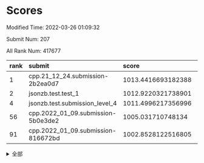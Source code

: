 # Scores

Modified Time: 2022-03-26 01:09:32

Submit Num: 207

All Rank Num: 417677

| rank |               submit               |       score        |       sigma        | pk_num |
| :--- | :--------------------------------- | :----------------- | :----------------- | :----- |
| 1    | cpp.21_12_24.submission-2b2ea0d7   | 1013.4416693182388 | 0.8285066369702629 | 8070   |
| 2    | jsonzb.test.test_1                 | 1012.9220321738901 | 0.8136167257121607 | 8070   |
| 4    | jsonzb.test.submission_level_4     | 1011.4996217356996 | 0.7599474178612693 | 8070   |
| 56   | cpp.2022_01_09.submission-5b0e3de2 | 1005.031710748134  | 0.7287547106925852 | 8068   |
| 91   | cpp.2022_01_09.submission-816672bd | 1002.8528122516805 | 0.7194317658930746 | 8074   |


<details>
<summary>全部</summary>

| rank |                 submit                 |       score        |       sigma        | pk_num |
| :--- | :------------------------------------- | :----------------- | :----------------- | :----- |
| 1    | cpp.21_12_24.submission-2b2ea0d7       | 1013.4416693182388 | 0.8285066369702629 | 8070   |
| 2    | jsonzb.test.test_1                     | 1012.9220321738901 | 0.8136167257121607 | 8070   |
| 3    | gobigger.level_3.submission_level_3_22 | 1011.7218156638354 | 0.7846791571703193 | 8075   |
| 4    | jsonzb.test.submission_level_4         | 1011.4996217356996 | 0.7599474178612693 | 8070   |
| 5    | gobigger.level_3.submission_level_3_19 | 1011.445761910678  | 0.7794583565744269 | 8073   |
| 6    | gobigger.level_3.submission_level_3_1  | 1011.3547806812534 | 0.7707872700734156 | 8072   |
| 7    | gobigger.level_3.submission_level_3_26 | 1011.192099228566  | 0.7822268756709646 | 8067   |
| 8    | gobigger.level_3.submission_level_3_8  | 1011.1549210225255 | 0.7718023917416734 | 8071   |
| 9    | gobigger.level_3.submission_level_3_49 | 1011.1291447262427 | 0.7607293466475504 | 8073   |
| 10   | gobigger.level_3.submission_level_3_27 | 1011.1209078151088 | 0.7518474918335797 | 8070   |
| 11   | gobigger.level_3.submission_level_3_30 | 1010.9913331806684 | 0.779587818507822  | 8074   |
| 12   | gobigger.level_3.submission_level_3_13 | 1010.9871531912827 | 0.7716648523684156 | 8070   |
| 13   | gobigger.level_3.submission_level_3_3  | 1010.860713618877  | 0.7888000297558695 | 8066   |
| 14   | gobigger.level_3.submission_level_3_29 | 1010.7530975576067 | 0.7633974866191323 | 8070   |
| 15   | gobigger.level_3.submission_level_3_32 | 1010.6578775610892 | 0.7704561334143658 | 8072   |
| 16   | gobigger.level_3.submission_level_3_14 | 1010.6413527534852 | 0.7512384492550033 | 8073   |
| 17   | gobigger.level_3.submission_level_3_9  | 1010.5796000796947 | 0.7694562504082626 | 8067   |
| 18   | gobigger.level_3.submission_level_3_15 | 1010.5666936201463 | 0.7681682295890785 | 8069   |
| 19   | gobigger.level_3.submission_level_3_25 | 1010.418931212899  | 0.7724149414581991 | 8074   |
| 20   | gobigger.level_3.submission_level_3_11 | 1010.394332057131  | 0.7715384575895301 | 8072   |
| 21   | gobigger.level_3.submission_level_3_43 | 1010.3832476003997 | 0.7523212758620547 | 8068   |
| 22   | gobigger.level_3.submission_level_3_6  | 1010.2545287180444 | 0.7553823133002298 | 8065   |
| 23   | gobigger.level_3.submission_level_3_45 | 1010.2248810023177 | 0.7692380053198352 | 8071   |
| 24   | gobigger.level_3.submission_level_3_12 | 1010.207380261897  | 0.7646439783001886 | 8069   |
| 25   | gobigger.level_3.submission_level_3_23 | 1010.1718963829913 | 0.7463086637192141 | 8074   |
| 26   | gobigger.level_3.submission_level_3_48 | 1010.0774684452534 | 0.7468554865036768 | 8070   |
| 27   | gobigger.level_3.submission_level_3_31 | 1010.0735357220336 | 0.7403691297379696 | 8069   |
| 28   | gobigger.level_3.submission_level_3_44 | 1010.0497891347524 | 0.76314710215861   | 8075   |
| 29   | gobigger.level_3.submission_level_3_47 | 1010.0368018480523 | 0.7476525137269957 | 8069   |
| 30   | gobigger.level_3.submission_level_3_42 | 1010.0075056596293 | 0.7678999795766009 | 8070   |
| 31   | gobigger.level_3.submission_level_3_35 | 1009.983970023303  | 0.7505310461646698 | 8067   |
| 32   | gobigger.level_3.submission_level_3_4  | 1009.9672953306349 | 0.7609002287730231 | 8075   |
| 33   | gobigger.level_3.submission_level_3_37 | 1009.9288256147574 | 0.7328431017945213 | 8073   |
| 34   | gobigger.level_3.submission_level_3_24 | 1009.8983931308236 | 0.7560880255272328 | 8071   |
| 35   | gobigger.level_3.submission_level_3_28 | 1009.8828819941198 | 0.7608728176549763 | 8075   |
| 36   | gobigger.level_3.submission_level_3_38 | 1009.8117557510568 | 0.7437145561962151 | 8075   |
| 37   | gobigger.level_3.submission_level_3_10 | 1009.7798014422626 | 0.7441022441229249 | 8069   |
| 38   | gobigger.level_3.submission_level_3_21 | 1009.7251748345911 | 0.7388487104021482 | 8073   |
| 39   | gobigger.level_3.submission_level_3_18 | 1009.646230657205  | 0.7761087670983775 | 8072   |
| 40   | gobigger.level_3.submission_level_3_2  | 1009.6036278549336 | 0.7615845313767644 | 8068   |
| 41   | gobigger.level_3.submission_level_3_46 | 1009.5736312597638 | 0.7451825816486567 | 8071   |
| 42   | gobigger.level_3.submission_level_3_41 | 1009.4689050644228 | 0.7607276862783199 | 8070   |
| 43   | gobigger.level_3.submission_level_3_17 | 1009.4160348668665 | 0.7550826442470195 | 8067   |
| 44   | gobigger.level_3.submission_level_3_33 | 1009.3704517593814 | 0.7679838262209989 | 8072   |
| 45   | gobigger.level_3.submission_level_3_7  | 1009.3282849122356 | 0.7493395173474269 | 8071   |
| 46   | gobigger.level_3.submission_level_3_0  | 1009.2335156369902 | 0.7605117513945023 | 8071   |
| 47   | gobigger.level_3.submission_level_3_20 | 1009.1664880624502 | 0.7562842561584769 | 8070   |
| 48   | gobigger.level_3.submission_level_3_16 | 1009.0807750088343 | 0.7473046213896939 | 8071   |
| 49   | gobigger.level_3.submission_level_3_34 | 1009.0704679288314 | 0.723467042915293  | 8070   |
| 50   | gobigger.level_3.submission_level_3_5  | 1008.2900904585416 | 0.7469826281854451 | 8074   |
| 51   | gobigger.level_3.submission_level_3_40 | 1008.2645242273534 | 0.7252345631464729 | 8074   |
| 52   | gobigger.level_3.submission_level_3_39 | 1008.0034478883898 | 0.7423252338964037 | 8075   |
| 53   | gobigger.level_3.submission_level_3_36 | 1007.9971845151952 | 0.7402719940630669 | 8069   |
| 54   | gobigger.level_1.submission_level_1_26 | 1005.98134272379   | 0.7345675934729473 | 8074   |
| 55   | gobigger.level_1.submission_level_1_33 | 1005.089124426608  | 0.7134853545118814 | 8070   |
| 56   | cpp.2022_01_09.submission-5b0e3de2     | 1005.031710748134  | 0.7287547106925852 | 8068   |
| 57   | gobigger.level_1.submission_level_1_24 | 1004.8973771568615 | 0.7187507618165401 | 8073   |
| 58   | gobigger.level_1.submission_level_1_42 | 1004.6291080821801 | 0.7128188839803988 | 8072   |
| 59   | gobigger.level_1.submission_level_1_13 | 1004.1193342954414 | 0.712034728115076  | 8075   |
| 60   | gobigger.level_1.submission_level_1_30 | 1004.0106569894714 | 0.72408356824899   | 8071   |
| 61   | gobigger.level_1.submission_level_1_27 | 1003.9979988039997 | 0.7176353713969985 | 8073   |
| 62   | gobigger.level_1.submission_level_1_3  | 1003.8223919566502 | 0.717849327428392  | 8072   |
| 63   | gobigger.level_1.submission_level_1_18 | 1003.7677454288248 | 0.7200539733703888 | 8065   |
| 64   | gobigger.level_1.submission_level_1_45 | 1003.766214353773  | 0.7307425995127421 | 8077   |
| 65   | gobigger.level_1.submission_level_1_16 | 1003.7606739853912 | 0.72035218453585   | 8073   |
| 66   | gobigger.level_1.submission_level_1_14 | 1003.7455011323368 | 0.717167655565917  | 8071   |
| 67   | gobigger.level_1.submission_level_1_15 | 1003.6845208420515 | 0.7222695387347763 | 8069   |
| 68   | gobigger.level_1.submission_level_1_20 | 1003.5924694274041 | 0.7283887962441309 | 8073   |
| 69   | gobigger.level_1.submission_level_1_34 | 1003.5608068757602 | 0.7190162350986066 | 8074   |
| 70   | gobigger.level_1.submission_level_1_6  | 1003.5435252481915 | 0.7290214807604184 | 8074   |
| 71   | gobigger.level_1.submission_level_1_19 | 1003.5421903161028 | 0.718351890509308  | 8073   |
| 72   | gobigger.level_1.submission_level_1_28 | 1003.5326674988091 | 0.7205049183260219 | 8070   |
| 73   | gobigger.level_1.submission_level_1_22 | 1003.5269280695545 | 0.7170609691779175 | 8071   |
| 74   | gobigger.level_1.submission_level_1_35 | 1003.4961619098815 | 0.7251033426891556 | 8075   |
| 75   | gobigger.level_1.submission_level_1_49 | 1003.4768440614478 | 0.729840017505022  | 8072   |
| 76   | gobigger.level_1.submission_level_1_37 | 1003.4740686892808 | 0.7184973763534216 | 8074   |
| 77   | gobigger.level_1.submission_level_1_2  | 1003.4520070959583 | 0.7173951762698286 | 8071   |
| 78   | gobigger.level_1.submission_level_1_23 | 1003.3889507494151 | 0.7092409694323069 | 8067   |
| 79   | gobigger.level_1.submission_level_1_4  | 1003.3541764716852 | 0.708933576742905  | 8073   |
| 80   | gobigger.level_1.submission_level_1_46 | 1003.2996236334642 | 0.7168183042084225 | 8072   |
| 81   | gobigger.level_1.submission_level_1_36 | 1003.2140910514496 | 0.717810124074637  | 8076   |
| 82   | gobigger.level_1.submission_level_1_21 | 1003.1845893122638 | 0.7256636723053324 | 8075   |
| 83   | gobigger.level_1.submission_level_1_17 | 1003.1829540946447 | 0.7171725624048669 | 8070   |
| 84   | gobigger.level_1.submission_level_1_44 | 1003.1759646442044 | 0.7215998926696675 | 8067   |
| 85   | gobigger.level_1.submission_level_1_29 | 1003.1683082502881 | 0.7127039017769078 | 8069   |
| 86   | gobigger.level_1.submission_level_1_0  | 1003.0321290991051 | 0.7037131261173722 | 8070   |
| 87   | gobigger.level_1.submission_level_1_5  | 1002.989624874657  | 0.7152910381153081 | 8072   |
| 88   | gobigger.level_1.submission_level_1_39 | 1002.9309744891265 | 0.7106011838637198 | 8072   |
| 89   | gobigger.level_1.submission_level_1_25 | 1002.9219492824117 | 0.7056610215866232 | 8071   |
| 90   | gobigger.level_1.submission_level_1_48 | 1002.8609936322864 | 0.7214494171062518 | 8071   |
| 91   | cpp.2022_01_09.submission-816672bd     | 1002.8528122516805 | 0.7194317658930746 | 8074   |
| 92   | gobigger.level_1.submission_level_1_38 | 1002.8526054545409 | 0.7093642430948868 | 8073   |
| 93   | gobigger.level_1.submission_level_1_12 | 1002.8265322167096 | 0.7127551579115087 | 8073   |
| 94   | gobigger.level_1.submission_level_1_10 | 1002.8258956365523 | 0.718493560506364  | 8070   |
| 95   | gobigger.level_1.submission_level_1_11 | 1002.8226934164253 | 0.7199403482756864 | 8068   |
| 96   | gobigger.level_1.submission_level_1_32 | 1002.7601271119543 | 0.7102386201863898 | 8076   |
| 97   | gobigger.level_1.submission_level_1_40 | 1002.7232112984556 | 0.7043160585148508 | 8068   |
| 98   | gobigger.level_1.submission_level_1_8  | 1002.6987939511652 | 0.7112079886709709 | 8071   |
| 99   | gobigger.level_1.submission_level_1_31 | 1002.6612008166206 | 0.7117317239635683 | 8066   |
| 100  | gobigger.level_1.submission_level_1_47 | 1002.6087537752488 | 0.7153236308140845 | 8074   |
| 101  | gobigger.level_1.submission_level_1_1  | 1002.5700095149282 | 0.7207741156445913 | 8070   |
| 102  | gobigger.level_1.submission_level_1_43 | 1002.3312219982723 | 0.7064511443897439 | 8071   |
| 103  | gobigger.level_1.submission_level_1_9  | 1002.3010266882512 | 0.7142939918758063 | 8071   |
| 104  | gobigger.level_1.submission_level_1_41 | 1002.2659355043771 | 0.709180687696665  | 8072   |
| 105  | gobigger.level_1.submission_level_1_7  | 1002.1796239081729 | 0.7188002061326563 | 8070   |
| 106  | gobigger.random.submission_random_18   | 997.3803496514697  | 0.7028263887031501 | 8069   |
| 107  | gobigger.random.submission_random_24   | 997.2612902194328  | 0.7090801581151776 | 8071   |
| 108  | gobigger.random.submission_random_17   | 997.0402588810572  | 0.7163238531142125 | 8074   |
| 109  | gobigger.random.submission_random_42   | 997.0097632621048  | 0.7076687845450442 | 8070   |
| 110  | gobigger.random.submission_random_26   | 996.8856985162879  | 0.7188245068460741 | 8075   |
| 111  | gobigger.random.submission_random_2    | 996.6824441883113  | 0.7051744646603447 | 8071   |
| 112  | gobigger.random.submission_random_9    | 996.663857459829   | 0.7079317216014395 | 8075   |
| 113  | gobigger.random.submission_random_28   | 996.6389953543452  | 0.7062183718879659 | 8072   |
| 114  | gobigger.random.submission_random_27   | 996.5306484627424  | 0.7050655430472927 | 8073   |
| 115  | gobigger.random.submission_random_11   | 996.5298003594551  | 0.7159939862344502 | 8072   |
| 116  | gobigger.random.submission_random_36   | 996.4847195985374  | 0.7115453038419262 | 8073   |
| 117  | gobigger.random.submission_random_4    | 996.4712816188727  | 0.7119905112961212 | 8074   |
| 118  | gobigger.random.submission_random_16   | 996.3207730476421  | 0.710361368271534  | 8070   |
| 119  | gobigger.random.submission_random_41   | 996.2200303383023  | 0.7039578810018453 | 8070   |
| 120  | gobigger.random.submission_random_6    | 996.1803316894094  | 0.7221362898073127 | 8068   |
| 121  | gobigger.random.submission_random_12   | 996.1474901396452  | 0.7190842379838011 | 8066   |
| 122  | gobigger.random.submission_random_14   | 996.1414524791525  | 0.7060346940976526 | 8071   |
| 123  | gobigger.random.submission_random_5    | 996.1023496465449  | 0.7041707626438036 | 8072   |
| 124  | gobigger.random.submission_random_29   | 996.0863931426536  | 0.7096745769060017 | 8072   |
| 125  | gobigger.random.submission_random_31   | 996.0748726063903  | 0.7221191729940525 | 8068   |
| 126  | gobigger.random.submission_random_8    | 996.0445618260428  | 0.7081690023525772 | 8067   |
| 127  | gobigger.random.submission_random_47   | 996.001175792188   | 0.7103087806611035 | 8070   |
| 128  | gobigger.random.submission_random_46   | 995.9841061375874  | 0.7017271103732591 | 8072   |
| 129  | gobigger.random.submission_random_33   | 995.9560194917229  | 0.6987331016115312 | 8071   |
| 130  | gobigger.random.submission_random_25   | 995.9217628702776  | 0.7180539195312032 | 8071   |
| 131  | gobigger.random.submission_random_22   | 995.8722232621105  | 0.7067684643947837 | 8068   |
| 132  | gobigger.random.submission_random_38   | 995.8522361012705  | 0.7186994018084191 | 8071   |
| 133  | gobigger.random.submission_random_3    | 995.7666468669419  | 0.706214846172314  | 8070   |
| 134  | gobigger.random.submission_random_1    | 995.7102531139242  | 0.7048130810529442 | 8073   |
| 135  | gobigger.random.submission_random_39   | 995.7013351646011  | 0.7146780520955591 | 8069   |
| 136  | gobigger.random.submission_random_30   | 995.6966036391875  | 0.7066236343613457 | 8071   |
| 137  | gobigger.random.submission_random_49   | 995.6959159477008  | 0.7088848203699399 | 8074   |
| 138  | gobigger.random.submission_random_44   | 995.6700972865563  | 0.7089507369916993 | 8073   |
| 139  | gobigger.random.submission_random_40   | 995.6269025899824  | 0.7158197941963745 | 8070   |
| 140  | gobigger.random.submission_random_35   | 995.5852183171129  | 0.7106847075715994 | 8069   |
| 141  | gobigger.random.submission_random_21   | 995.569663452089   | 0.7062876435773315 | 8078   |
| 142  | gobigger.random.submission_random_20   | 995.5331872441836  | 0.7144667955778401 | 8074   |
| 143  | gobigger.random.submission_random_10   | 995.4424204856729  | 0.7185892220394985 | 8067   |
| 144  | gobigger.random.submission_random_45   | 995.4148116603399  | 0.7097387036387939 | 8071   |
| 145  | gobigger.random.submission_random_13   | 995.293285070927   | 0.713834642571737  | 8064   |
| 146  | gobigger.random.submission_random_48   | 995.2842633311466  | 0.7063496647436392 | 8072   |
| 147  | gobigger.random.submission_random_32   | 995.2763075900201  | 0.7200402516070613 | 8069   |
| 148  | gobigger.random.submission_random_15   | 995.1028935121692  | 0.6997258500213219 | 8068   |
| 149  | gobigger.random.submission_random_19   | 995.0817021202588  | 0.7123323053945918 | 8076   |
| 150  | gobigger.random.submission_random_0    | 995.0197544312671  | 0.7269514865165042 | 8069   |
| 151  | gobigger.random.submission_random_7    | 994.9762755901264  | 0.7210797925455265 | 8070   |
| 152  | gobigger.random.submission_random_43   | 994.8573574043913  | 0.7144730234456125 | 8069   |
| 153  | gobigger.random.submission_random_37   | 994.845777543704   | 0.69911191073588   | 8069   |
| 154  | gobigger.random.submission_random_23   | 994.8141917685062  | 0.716484860723077  | 8070   |
| 155  | gobigger.random.submission_random_34   | 993.8982547489113  | 0.7100570984387845 | 8070   |
| 156  | gobigger.level_2.submission_level_2_20 | 993.8036864076456  | 0.7321031832998723 | 8068   |
| 157  | gobigger.level_2.submission_level_2_0  | 993.5543335519621  | 0.7358208459440975 | 8069   |
| 158  | gobigger.level_2.submission_level_2_21 | 993.5158492476592  | 0.7280917036290399 | 8071   |
| 159  | gobigger.level_2.submission_level_2_4  | 993.4640211006562  | 0.7355467481749736 | 8068   |
| 160  | gobigger.level_2.submission_level_2_17 | 993.3871957264969  | 0.732676643515304  | 8074   |
| 161  | gobigger.level_2.submission_level_2_37 | 993.1942500865724  | 0.7413996115687829 | 8071   |
| 162  | gobigger.level_2.submission_level_2_38 | 993.0668424307063  | 0.7288796098176676 | 8069   |
| 163  | gobigger.level_2.submission_level_2_2  | 993.0191769851671  | 0.740745988381943  | 8068   |
| 164  | gobigger.level_2.submission_level_2_18 | 992.993994875543   | 0.7404512895969454 | 8069   |
| 165  | gobigger.level_2.submission_level_2_6  | 992.9544381796244  | 0.735544489736421  | 8073   |
| 166  | gobigger.level_2.submission_level_2_1  | 992.9423823075612  | 0.7457344321253508 | 8073   |
| 167  | gobigger.level_2.submission_level_2_19 | 992.9195038225288  | 0.746541950432931  | 8075   |
| 168  | gobigger.level_2.submission_level_2_26 | 992.86402004731    | 0.7363191166418014 | 8072   |
| 169  | gobigger.level_2.submission_level_2_45 | 992.8606064693894  | 0.7332010711083311 | 8069   |
| 170  | gobigger.level_2.submission_level_2_49 | 992.8464424044015  | 0.7507544660306306 | 8076   |
| 171  | gobigger.level_2.submission_level_2_47 | 992.735081525613   | 0.7248003232010056 | 8071   |
| 172  | gobigger.level_2.submission_level_2_12 | 992.6664169573088  | 0.7536807706266893 | 8068   |
| 173  | gobigger.level_2.submission_level_2_41 | 992.6560219826459  | 0.761114982939531  | 8071   |
| 174  | gobigger.level_2.submission_level_2_46 | 992.63858023177    | 0.7429290080316943 | 8071   |
| 175  | gobigger.level_2.submission_level_2_15 | 992.5869728108231  | 0.7368868731655228 | 8073   |
| 176  | gobigger.level_2.submission_level_2_43 | 992.5822988206694  | 0.73774081392677   | 8075   |
| 177  | gobigger.level_2.submission_level_2_28 | 992.5574981958156  | 0.7323117339594022 | 8070   |
| 178  | gobigger.level_2.submission_level_2_36 | 992.4945420217105  | 0.746605478228771  | 8070   |
| 179  | gobigger.level_2.submission_level_2_39 | 992.407943304614   | 0.7485463438269362 | 8071   |
| 180  | gobigger.level_2.submission_level_2_25 | 992.3655557500548  | 0.7481722136010166 | 8071   |
| 181  | gobigger.level_2.submission_level_2_14 | 992.2474593556792  | 0.7506654902161328 | 8066   |
| 182  | gobigger.level_2.submission_level_2_33 | 992.1568481750384  | 0.7459924373516533 | 8070   |
| 183  | gobigger.level_2.submission_level_2_3  | 992.093112094752   | 0.7467961610139665 | 8065   |
| 184  | gobigger.level_2.submission_level_2_24 | 992.0367871341224  | 0.7656916636504745 | 8068   |
| 185  | gobigger.level_2.submission_level_2_7  | 992.0063952116069  | 0.7363239204530246 | 8071   |
| 186  | gobigger.level_2.submission_level_2_31 | 991.9792373785552  | 0.7573533310419392 | 8073   |
| 187  | gobigger.level_2.submission_level_2_42 | 991.9331141701106  | 0.7405809974373146 | 8067   |
| 188  | gobigger.level_2.submission_level_2_32 | 991.7937497644164  | 0.7368561511351807 | 8072   |
| 189  | gobigger.level_2.submission_level_2_23 | 991.7226625206154  | 0.761527725429845  | 8078   |
| 190  | gobigger.level_2.submission_level_2_11 | 991.7192259328611  | 0.7438034570673566 | 8076   |
| 191  | gobigger.level_2.submission_level_2_10 | 991.678748714811   | 0.7567748946058378 | 8070   |
| 192  | gobigger.level_2.submission_level_2_22 | 991.6753621389298  | 0.7473379267984276 | 8073   |
| 193  | gobigger.level_2.submission_level_2_35 | 991.6363385803276  | 0.7534157938179842 | 8074   |
| 194  | gobigger.level_2.submission_level_2_40 | 991.614365979661   | 0.7494811427360609 | 8072   |
| 195  | gobigger.level_2.submission_level_2_9  | 991.6042282741058  | 0.762530070472517  | 8072   |
| 196  | gobigger.level_2.submission_level_2_27 | 991.4068135174664  | 0.7550853664987379 | 8072   |
| 197  | gobigger.level_2.submission_level_2_29 | 991.3052535830202  | 0.7834657037516485 | 8071   |
| 198  | gobigger.level_2.submission_level_2_48 | 991.2453971708458  | 0.7548742377348078 | 8069   |
| 199  | gobigger.level_2.submission_level_2_16 | 990.9963505531305  | 0.7469839704677689 | 8068   |
| 200  | gobigger.level_2.submission_level_2_13 | 990.9522158541282  | 0.7614441624945887 | 8073   |
| 201  | gobigger.level_2.submission_level_2_44 | 990.8933468429481  | 0.7735617469162667 | 8072   |
| 202  | gobigger.level_2.submission_level_2_8  | 990.891876260523   | 0.7342665878448652 | 8077   |
| 203  | gobigger.level_2.submission_level_2_34 | 990.6804974714987  | 0.7610359899126995 | 8066   |
| 204  | gobigger.level_2.submission_level_2_5  | 990.6667815512213  | 0.7650393124871753 | 8064   |
| 205  | gobigger.level_2.submission_level_2_30 | 990.4419167996225  | 0.7879262652903173 | 8071   |
| 206  | gobigger.none.submission_none_0        | 978.2002599917604  | 1.2274639812357897 | 8072   |
| 207  | gobigger.none.submission_none_1        | 975.0432143731654  | 1.4778351361923392 | 8069   |

</details>